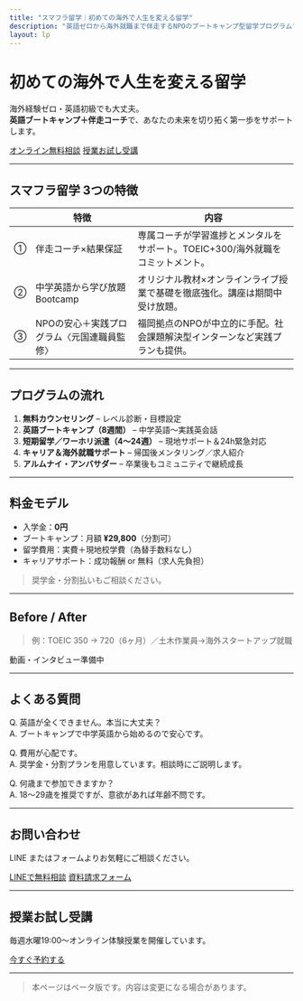 ```yaml
---
title: "スマフラ留学｜初めての海外で人生を変える留学"
description: "英語ゼロから海外就職まで伴走するNPOのブートキャンプ型留学プログラム"
layout: lp
---
```


<!-- Hero Section -->
# 初めての海外で人生を変える留学

海外経験ゼロ・英語初級でも大丈夫。<br/>
**英語ブートキャンプ＋伴走コーチ**で、あなたの未来を切り拓く第一歩をサポートします。

[オンライン無料相談](#contact)   [授業お試し受講](#trial)

---

## スマフラ留学 3つの特徴

|  | 特徴 | 内容 |
|---|------|------|
| ① | 伴走コーチ×結果保証 | 専属コーチが学習進捗とメンタルをサポート。TOEIC+300/海外就職をコミットメント。|
| ② | 中学英語から学び放題 Bootcamp | オリジナル教材×オンラインライブ授業で基礎を徹底強化。講座は期間中受け放題。|
| ③ | NPOの安心＋実践プログラム〈元国連職員監修〉 | 福岡拠点のNPOが中立的に手配。社会課題解決型インターンなど実践プランも提供。|

---

## プログラムの流れ
1. **無料カウンセリング** – レベル診断・目標設定  
2. **英語ブートキャンプ（8週間）** – 中学英語〜実践英会話  
3. **短期留学／ワーホリ派遣（4〜24週）** – 現地サポート＆24h緊急対応  
4. **キャリア＆海外就職サポート** – 帰国後メンタリング／求人紹介  
5. **アルムナイ・アンバサダー** – 卒業後もコミュニティで継続成長

---

## 料金モデル
- 入学金：**0円**  
- ブートキャンプ：月額 **¥29,800**（分割可）  
- 留学費用：実費＋現地校学費（為替手数料なし）  
- キャリアサポート：成功報酬 or 無料（求人先負担）

> 奨学金・分割払いもご相談ください。

---

## Before / After
> 例：TOEIC 350 → 720（6ヶ月）／土木作業員→海外スタートアップ就職

動画・インタビュー準備中

---

## よくある質問
Q. 英語が全くできません。本当に大丈夫？  
A. ブートキャンプで中学英語から始めるので安心です。

Q. 費用が心配です。  
A. 奨学金・分割プランを用意しています。相談時にご説明します。

Q. 何歳まで参加できますか？  
A. 18〜29歳を推奨ですが、意欲があれば年齢不問です。

---

## お問い合わせ <a id="contact"></a>
LINE またはフォームよりお気軽にご相談ください。

[LINEで無料相談](https://line.me)   [資料請求フォーム](https://forms.gle)

---

## 授業お試し受講 <a id="trial"></a>
毎週水曜19:00〜オンライン体験授業を開催しています。

[今すぐ予約する](https://calendly.com)

---

> 本ページはベータ版です。内容は変更になる場合があります。 